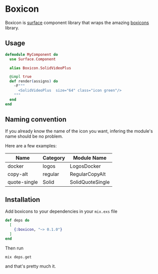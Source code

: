 # Boxicon

Boxicon is [surface](https://github.com/surface-ui/surface) component library that wraps the amazing [boxicons](https://boxicons.com) library.

## Usage

```elixir
defmodule MyComponent do
  use Surface.Component

  alias Boxicon.SolidVideoPlus

  @impl true
  def render(assigns) do
    ~F"""
      <SolidVideoPlus  size="64" class="icon green"/>
    """
  end
end
```

## Naming convention

If you already know the name of the icon you want, infering the module's name should be no problem. 

Here are a few examples:

Name | Category | Module Name
---| --- | ---
docker | logos | LogosDocker
copy-alt | regular | RegularCopyAlt
quote-single | Solid | SolidQuoteSingle

## Installation

Add boxicons to your dependencies in your `mix.exs` file

```elixir
def deps do
  [
    {:boxicon, "~> 0.1.0"}
  ]
end
```

Then run 

```
mix deps.get
```

and that's pretty much it.
